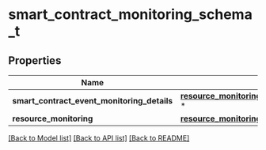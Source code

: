 # smart_contract_monitoring_schema_t

## Properties
Name | Type | Description | Notes
------------ | ------------- | ------------- | -------------
**smart_contract_event_monitoring_details** | [**resource_monitoring_smart_contract_event_details_t**](resource_monitoring_smart_contract_event_details.md) \* |  | [optional] 
**resource_monitoring** | [**resource_monitoring_details_t**](resource_monitoring_details.md) \* |  | [optional] 

[[Back to Model list]](../README.md#documentation-for-models) [[Back to API list]](../README.md#documentation-for-api-endpoints) [[Back to README]](../README.md)


